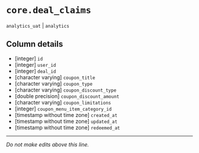# `core.deal_claims`
`analytics_uat` | `analytics`

## Column details
* [integer]   `id`
* [integer]   `user_id`
* [integer]   `deal_id`
* [character varying] `coupon_title`
* [character varying] `coupon_type`
* [character varying] `coupon_discount_type`
* [double precision] `coupon_discount_amount`
* [character varying] `coupon_limitations`
* [integer]   `coupon_menu_item_category_id`
* [timestamp without time zone] `created_at`
* [timestamp without time zone] `updated_at`
* [timestamp without time zone] `redeemed_at`

-------------------------------------------------------------------------------
*Do not make edits above this line.*
